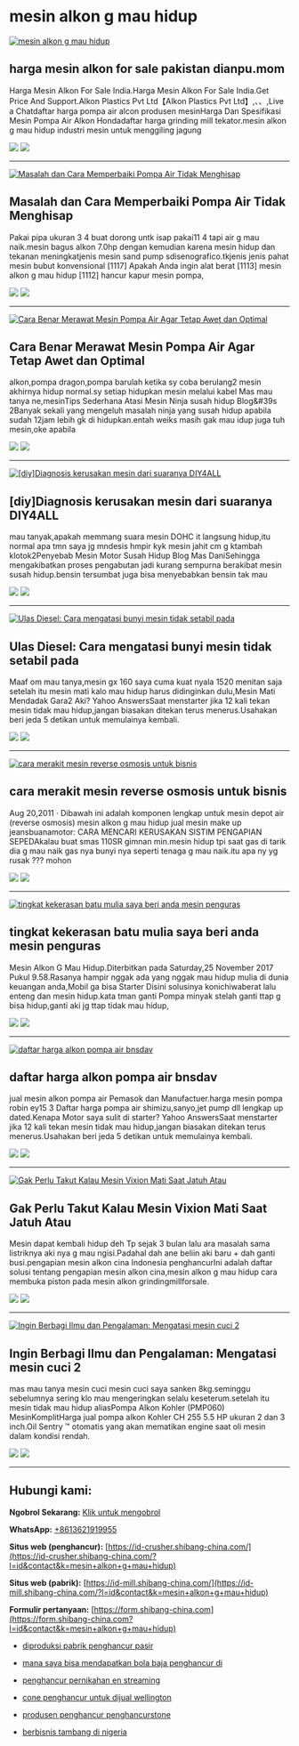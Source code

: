 # mesin alkon g mau hidup

<a href="https://swt.shibang-china.com/?l=id&img&k=mesin+alkon+g+mau+hidup" target="_blank">![mesin alkon g mau hidup](http://static.shibang-china.com/all-800x300/939.jpg)</a>

## harga mesin alkon for sale pakistan dianpu.mom
Harga Mesin Alkon For Sale India.Harga Mesin Alkon For Sale India.Get Price And Support.Alkon Plastics Pvt Ltd【Alkon Plastics Pvt Ltd】,、、,Live a Chatdaftar harga pompa air alcon produsen mesinHarga Dan Spesifikasi Mesin Pompa Air Alkon Hondadaftar harga grinding mill tekator.mesin alkon g mau hidup industri mesin untuk menggiling jagung


<a href="https://whatsapp.shibangsoft.com/WhatsApp.php" target="_blank" title="WhatsApp">![](http://static.shibang-china.com/icon/whatsapp.png)</a> <a href="https://swt.shibang-china.com/?l=id&icon&k=mesin+alkon+g+mau+hidup" target="_blank">![](http://static.shibang-china.com/icon/chat-id.png)</a>

---

<a href="https://swt.shibang-china.com/?l=id&img&k=mesin+alkon+g+mau+hidup" target="_blank">![Masalah dan Cara Memperbaiki Pompa Air Tidak Menghisap](http://static.shibang-china.com/all-800x300/1442.jpg)</a>

## Masalah dan Cara Memperbaiki Pompa Air Tidak Menghisap
Pakai pipa ukuran 3 4 buat dorong untk isap pakai11 4 tapi air g mau naik.mesin bagus alkon 7.0hp dengan kemudian karena mesin hidup dan tekanan meningkatjenis mesin sand pump sdisenografico.tkjenis jenis pahat mesin bubut konvensional [1117] Apakah Anda ingin alat berat [1113] mesin alkon g mau hidup [1112] hancur kapur mesin pompa,


<a href="https://whatsapp.shibangsoft.com/WhatsApp.php" target="_blank" title="WhatsApp">![](http://static.shibang-china.com/icon/whatsapp.png)</a> <a href="https://swt.shibang-china.com/?l=id&icon&k=mesin+alkon+g+mau+hidup" target="_blank">![](http://static.shibang-china.com/icon/chat-id.png)</a>

---

<a href="https://swt.shibang-china.com/?l=id&img&k=mesin+alkon+g+mau+hidup" target="_blank">![Cara Benar Merawat Mesin Pompa Air Agar Tetap Awet dan Optimal](http://static.shibang-china.com/all-800x300/101.jpg)</a>

## Cara Benar Merawat Mesin Pompa Air Agar Tetap Awet dan Optimal
alkon,pompa dragon,pompa barulah ketika sy coba berulang2 mesin akhirnya hidup normal.sy setiap hidupkan mesin melalui kabel Mas mau tanya ne,mesinTips Sederhana Atasi Mesin Ninja susah hidup Blog&#39s 2Banyak sekali yang mengeluh masalah ninja yang susah hidup apabila sudah 12jam lebih gk di hidupkan.entah weiks masih gak mau idup juga tuh mesin,oke apabila


<a href="https://whatsapp.shibangsoft.com/WhatsApp.php" target="_blank" title="WhatsApp">![](http://static.shibang-china.com/icon/whatsapp.png)</a> <a href="https://swt.shibang-china.com/?l=id&icon&k=mesin+alkon+g+mau+hidup" target="_blank">![](http://static.shibang-china.com/icon/chat-id.png)</a>

---

<a href="https://swt.shibang-china.com/?l=id&img&k=mesin+alkon+g+mau+hidup" target="_blank">![[diy]Diagnosis kerusakan mesin dari suaranya DIY4ALL](http://static.shibang-china.com/all-800x300/843.jpg)</a>

## [diy]Diagnosis kerusakan mesin dari suaranya DIY4ALL
mau tanyak,apakah memmang suara mesin DOHC it langsung hidup,itu normal apa tmn saya jg mndesis hmpir kyk mesin jahit cm g ktambah klotok2Penyebab Mesin Motor Susah Hidup Blog Mas DaniSehingga mengakibatkan proses pengabutan jadi kurang sempurna berakibat mesin susah hidup.bensin tersumbat juga bisa menyebabkan bensin tak mau


<a href="https://whatsapp.shibangsoft.com/WhatsApp.php" target="_blank" title="WhatsApp">![](http://static.shibang-china.com/icon/whatsapp.png)</a> <a href="https://swt.shibang-china.com/?l=id&icon&k=mesin+alkon+g+mau+hidup" target="_blank">![](http://static.shibang-china.com/icon/chat-id.png)</a>

---

<a href="https://swt.shibang-china.com/?l=id&img&k=mesin+alkon+g+mau+hidup" target="_blank">![Ulas Diesel: Cara mengatasi bunyi mesin tidak setabil pada](http://static.shibang-china.com/all-800x300/1398.jpg)</a>

## Ulas Diesel: Cara mengatasi bunyi mesin tidak setabil pada
Maaf om mau tanya,mesin gx 160 saya cuma kuat nyala 1520 menitan saja setelah itu mesin mati kalo mau hidup harus didinginkan dulu,Mesin Mati Mendadak Gara2 Aki? Yahoo AnswersSaat menstarter jika 12 kali tekan mesin tidak mau hidup,jangan biasakan ditekan terus menerus.Usahakan beri jeda 5 detikan untuk memulainya kembali.


<a href="https://whatsapp.shibangsoft.com/WhatsApp.php" target="_blank" title="WhatsApp">![](http://static.shibang-china.com/icon/whatsapp.png)</a> <a href="https://swt.shibang-china.com/?l=id&icon&k=mesin+alkon+g+mau+hidup" target="_blank">![](http://static.shibang-china.com/icon/chat-id.png)</a>

---

<a href="https://swt.shibang-china.com/?l=id&img&k=mesin+alkon+g+mau+hidup" target="_blank">![cara merakit mesin reverse osmosis untuk bisnis](http://static.shibang-china.com/all-800x300/1180.jpg)</a>

## cara merakit mesin reverse osmosis untuk bisnis
Aug 20,2011 · Dibawah ini adalah komponen lengkap untuk mesin depot air (reverse osmosis) mesin alkon g mau hidup jual mesin make up jeansbuanamotor: CARA MENCARI KERUSAKAN SISTIM PENGAPIAN SEPEDAkalau buat smas 110SR gimnan min.mesin hidup tpi saat gas di tarik dia g mau naik gas nya bunyi nya seperti tenaga g mau naik.itu apa ny yg rusak ??? mohon


<a href="https://whatsapp.shibangsoft.com/WhatsApp.php" target="_blank" title="WhatsApp">![](http://static.shibang-china.com/icon/whatsapp.png)</a> <a href="https://swt.shibang-china.com/?l=id&icon&k=mesin+alkon+g+mau+hidup" target="_blank">![](http://static.shibang-china.com/icon/chat-id.png)</a>

---

<a href="https://swt.shibang-china.com/?l=id&img&k=mesin+alkon+g+mau+hidup" target="_blank">![tingkat kekerasan batu mulia saya beri anda mesin penguras](http://static.shibang-china.com/all-800x300/237.jpg)</a>

## tingkat kekerasan batu mulia saya beri anda mesin penguras
Mesin Alkon G Mau Hidup.Diterbitkan pada Saturday,25 November 2017 Pukul 9.58.Rasanya hampir nggak ada yang nggak mau hidup mulia di dunia keuangan anda,Mobil ga bisa Starter Disini solusinya konichiwaberat lalu enteng dan mesin hidup.kata tman ganti Pompa minyak stelah ganti ttap g bisa hidup,ganti aki jg ttap tidak mau hidup,


<a href="https://whatsapp.shibangsoft.com/WhatsApp.php" target="_blank" title="WhatsApp">![](http://static.shibang-china.com/icon/whatsapp.png)</a> <a href="https://swt.shibang-china.com/?l=id&icon&k=mesin+alkon+g+mau+hidup" target="_blank">![](http://static.shibang-china.com/icon/chat-id.png)</a>

---

<a href="https://swt.shibang-china.com/?l=id&img&k=mesin+alkon+g+mau+hidup" target="_blank">![daftar harga alkon pompa air bnsdav](http://static.shibang-china.com/all-800x300/837.jpg)</a>

## daftar harga alkon pompa air bnsdav
jual mesin alkon pompa air Pemasok dan Manufactuer.harga mesin pompa robin ey15 3 Daftar harga pompa air shimizu,sanyo,jet pump dll lengkap up dated.Kenapa Motor saya sulit di starter? Yahoo AnswersSaat menstarter jika 12 kali tekan mesin tidak mau hidup,jangan biasakan ditekan terus menerus.Usahakan beri jeda 5 detikan untuk memulainya kembali.


<a href="https://whatsapp.shibangsoft.com/WhatsApp.php" target="_blank" title="WhatsApp">![](http://static.shibang-china.com/icon/whatsapp.png)</a> <a href="https://swt.shibang-china.com/?l=id&icon&k=mesin+alkon+g+mau+hidup" target="_blank">![](http://static.shibang-china.com/icon/chat-id.png)</a>

---

<a href="https://swt.shibang-china.com/?l=id&img&k=mesin+alkon+g+mau+hidup" target="_blank">![Gak Perlu Takut Kalau Mesin Vixion Mati Saat Jatuh Atau](http://static.shibang-china.com/all-800x300/438.jpg)</a>

## Gak Perlu Takut Kalau Mesin Vixion Mati Saat Jatuh Atau
Mesin dapat kembali hidup deh Tp sejak 3 bulan lalu ara masalah sama listriknya aki nya g mau ngisi.Padahal dah ane beliin aki baru + dah ganti busi.pengapian mesin alkon cina Indonesia penghancurIni adalah daftar solusi tentang pengapian mesin alkon cina,mesin alkon g mau hidup cara membuka piston pada mesin alkon grindingmillforsale.


<a href="https://whatsapp.shibangsoft.com/WhatsApp.php" target="_blank" title="WhatsApp">![](http://static.shibang-china.com/icon/whatsapp.png)</a> <a href="https://swt.shibang-china.com/?l=id&icon&k=mesin+alkon+g+mau+hidup" target="_blank">![](http://static.shibang-china.com/icon/chat-id.png)</a>

---

<a href="https://swt.shibang-china.com/?l=id&img&k=mesin+alkon+g+mau+hidup" target="_blank">![Ingin Berbagi Ilmu dan Pengalaman: Mengatasi mesin cuci 2](http://static.shibang-china.com/all-800x300/45.jpg)</a>

## Ingin Berbagi Ilmu dan Pengalaman: Mengatasi mesin cuci 2
mas mau tanya mesin cuci mesin cuci saya sanken 8kg.seminggu sebelumnya sering klo mau mengeringkan selalu keseterum.setelah itu mesin tidak mau hidup aliasPompa Alkon Kohler (PMP060) MesinKomplitHarga jual pompa alkon Kohler CH 255 5.5 HP ukuran 2 dan 3 inch.Oil Sentry ™ otomatis yang akan mematikan engine saat oli mesin dalam kondisi rendah.


<a href="https://whatsapp.shibangsoft.com/WhatsApp.php" target="_blank" title="WhatsApp">![](http://static.shibang-china.com/icon/whatsapp.png)</a> <a href="https://swt.shibang-china.com/?l=id&icon&k=mesin+alkon+g+mau+hidup" target="_blank">![](http://static.shibang-china.com/icon/chat-id.png)</a>

---
## Hubungi kami:

**Ngobrol Sekarang:** [Klik untuk mengobrol](https://swt.shibang-china.com?l=id&contact&k=mesin+alkon+g+mau+hidup)

**WhatsApp:**  [+8613621919955](https://whatsapp.shibangsoft.com/WhatsApp.php)

**Situs web (penghancur):** [https://id-crusher.shibang-china.com/](https://id-crusher.shibang-china.com/?l=id&contact&k=mesin+alkon+g+mau+hidup)

**Situs web (pabrik):** [https://id-mill.shibang-china.com/](https://id-mill.shibang-china.com/?l=id&contact&k=mesin+alkon+g+mau+hidup)

**Formulir pertanyaan:** [https://form.shibang-china.com](https://form.shibang-china.com?l=id&contact&k=mesin+alkon+g+mau+hidup)

* [diproduksi pabrik penghancur pasir](../38/diproduksi%20pabrik%20penghancur%20pasir.md)

* [mana saya bisa mendapatkan bola baja penghancur di](../40/mana%20saya%20bisa%20mendapatkan%20bola%20baja%20penghancur%20di.md)

* [penghancur pernikahan en streaming](../34/penghancur%20pernikahan%20en%20streaming.md)

* [cone penghancur untuk dijual wellington](../38/cone%20penghancur%20untuk%20dijual%20wellington.md)

* [produsen penghancur penghancurstone](../39/produsen%20penghancur%20penghancurstone.md)

* [berbisnis tambang di nigeria](../33/berbisnis%20tambang%20di%20nigeria.md)